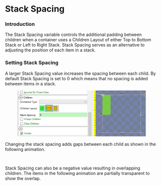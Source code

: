 # Stack Spacing

### Introduction

The Stack Spacing variable controls the additional padding between children when a container uses a Children Layout of either Top to Bottom Stack or Left to Right Stack. Stack Spacing serves as an alternative to adjusting the position of each item in a stack.

### Setting Stack Spacing

A larger Stack Spacing value increases the spacing between each child. By default Stack Spacing is set to 0 which means that no spacing is added between items in a stack.

<figure><img src="../../.gitbook/assets/image (1) (1) (1) (1) (1) (1) (1) (1) (1) (1) (1).png" alt=""><figcaption></figcaption></figure>

Changing the stack spacing adds gaps between each child as shown in the following animation.

<figure><img src="../../.gitbook/assets/01_09 24 31.gif" alt=""><figcaption></figcaption></figure>

Stack Spacing can also be a negative value resulting in overlapping children. The items in the following animation are partially transparent to show the overlap.

<figure><img src="../../.gitbook/assets/01_09 25 48.gif" alt=""><figcaption></figcaption></figure>

